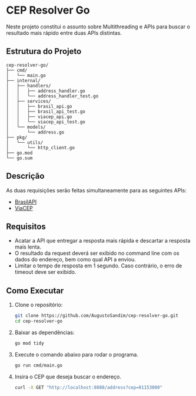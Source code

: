 # CEP Resolver Go

Neste projeto constitui o assunto sobre Multithreading e APIs para buscar o resultado mais rápido entre duas APIs distintas.

## Estrutura do Projeto

```
cep-resolver-go/
├── cmd/
│   └── main.go
├── internal/
│   ├── handlers/
│   │   ├── address_handler.go
│   │   └── address_handler_test.go
│   ├── services/
│   │   ├── brasil_api.go
│   │   ├── brasil_api_test.go
│   │   ├── viacep_api.go
│   │   └── viacep_api_test.go
│   └── models/
│       └── address.go
├── pkg/
│   └── utils/
│       └── http_client.go
├── go.mod
└── go.sum
```

## Descrição

As duas requisições serão feitas simultaneamente para as seguintes APIs:

- [BrasilAPI](https://brasilapi.com.br/api/cep/v1/01153000)
- [ViaCEP](http://viacep.com.br/ws/01153000/json/)

## Requisitos

- Acatar a API que entregar a resposta mais rápida e descartar a resposta mais lenta.
- O resultado da request deverá ser exibido no command line com os dados do endereço, bem como qual API a enviou.
- Limitar o tempo de resposta em 1 segundo. Caso contrário, o erro de timeout deve ser exibido.

## Como Executar

1. Clone o repositório:
    ```sh
    git clone https://github.com/AugustoSandim/cep-resolver-go.git
    cd cep-resolver-go
    ```

2. Baixar as dependências:
    ```sh
    go mod tidy
    ```

3. Execute o comando abaixo para rodar o programa.
    ```sh
    go run cmd/main.go
    ```

4. Insira o CEP que deseja buscar o endereço.
    ```sh
    curl -X GET "http://localhost:8080/address?cep=01153000"
    ```

